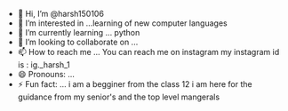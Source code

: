 - 👋 Hi, I’m @harsh150106
- 👀 I’m interested in ...learning of new computer languages 
- 🌱 I’m currently learning ... python
- 💞️ I’m looking to collaborate on ... 
- 📫 How to reach me ... You can reach me on instagram my instagram id is : ig._harsh_1
- 😄 Pronouns: ...
- ⚡ Fun fact: ... i am a begginer from the class 12 i am here for the guidance from my senior's and the top level mangerals 

<!---
harsh150106/harsh150106 is a ✨ special ✨ repository because its `README.md` (this file) appears on your GitHub profile.
You can click the Preview link to take a look at your changes.
--->
